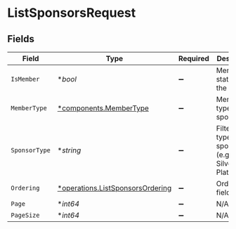 # ListSponsorsRequest


## Fields

| Field                                                                               | Type                                                                                | Required                                                                            | Description                                                                         | Example                                                                             |
| ----------------------------------------------------------------------------------- | ----------------------------------------------------------------------------------- | ----------------------------------------------------------------------------------- | ----------------------------------------------------------------------------------- | ----------------------------------------------------------------------------------- |
| `IsMember`                                                                          | **bool*                                                                             | :heavy_minus_sign:                                                                  | Member status of the sponsor                                                        |                                                                                     |
| `MemberType`                                                                        | [*components.MemberType](../../models/components/membertype.md)                     | :heavy_minus_sign:                                                                  | Member type of the sponsor                                                          |                                                                                     |
| `SponsorType`                                                                       | **string*                                                                           | :heavy_minus_sign:                                                                  | Filter by the type of sponsorship (e.g., Gold, Silver, Platinum).                   | Silver                                                                              |
| `Ordering`                                                                          | [*operations.ListSponsorsOrdering](../../models/operations/listsponsorsordering.md) | :heavy_minus_sign:                                                                  | Ordering field                                                                      |                                                                                     |
| `Page`                                                                              | **int64*                                                                            | :heavy_minus_sign:                                                                  | N/A                                                                                 |                                                                                     |
| `PageSize`                                                                          | **int64*                                                                            | :heavy_minus_sign:                                                                  | N/A                                                                                 |                                                                                     |